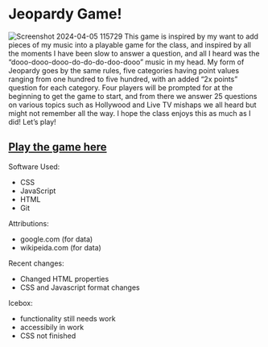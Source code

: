# Jeopardy Game!
![Screenshot 2024-04-05 115729](https://github.com/khaityy/Jeopardy/assets/163087214/a3029bc6-33b2-46e5-904c-668428846dcb)
This game is inspired by my want to add pieces of my music into a playable game for the class, and inspired by all the moments I have been slow to answer a question, and all I heard was the “dooo-dooo-dooo-do-do-do-doo-dooo” music in my head. My form of Jeopardy goes by the same rules, five categories having point values ranging from one hundred to five hundred, with an added “2x points” question for each category. Four players will be prompted for at the beginning to get the game to start, and from there we answer 25 questions on various topics such as Hollywood and Live TV mishaps we all heard but might not remember all the way. I hope the class enjoys this as much as I did! Let’s play!

## [Play the game here](https://jeopardy-1.netlify.app/)

Software Used:
- CSS
- JavaScript
- HTML
- Git

Attributions:
- google.com (for data)
- wikipeida.com (for data)


Recent changes:
- Changed HTML properties
- CSS and Javascript format changes

Icebox:
- functionality still needs work
- accessibily in work
- CSS not finished
